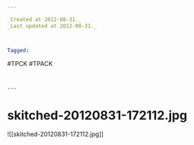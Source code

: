 ```yaml
---

_Created at 2012-08-31._
_Last updated at 2012-08-31._



Tagged: 
```
#TPCK #TPACK
```


---
```


# skitched-20120831-172112.jpg


![[skitched-20120831-172112.jpg]]


